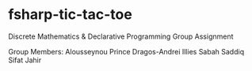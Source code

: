 # fsharp-tic-tac-toe
Discrete Mathematics &amp; Declarative Programming Group Assignment

Group Members: 
  Alousseynou Prince
  Dragos-Andrei Illies
  Sabah Saddiq
  Sifat Jahir
